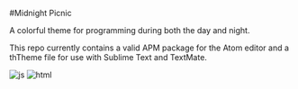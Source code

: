 #Midnight Picnic

A colorful theme for programming during both the day and night.

This repo currently contains a valid APM package for the Atom editor and a thTheme file for use with Sublime Text and TextMate. 

![js](https://raw.githubusercontent.com/ericmcdaniel/midnight-picnic/master/ex-js.png)
![html](https://raw.githubusercontent.com/ericmcdaniel/midnight-picnic/master/ex-html.png)